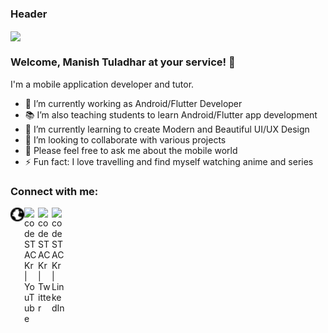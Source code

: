 ### Header
[<img align="center" width="600px" src="https://raw.githubusercontent.com/lighttt/lighttt/main/icon/banner.png" />][website]


### Welcome, Manish Tuladhar at your service! 👋

I'm a mobile application developer and tutor.

- 🔭 I’m currently working as Android/Flutter Developer
- 📚 I’m also teaching students to learn Android/Flutter app development
- 🌱 I’m currently learning to create Modern and Beautiful UI/UX Design
- 👯 I’m looking to collaborate with various projects
- 💬 Please feel free to ask me about the mobile world
- ⚡ Fun fact: I love travelling and find myself watching anime and series

### Connect with me:

[<img align="left" alt="codeSTACKr.com" width="22px" src="https://raw.githubusercontent.com/iconic/open-iconic/master/svg/globe.svg" />][website]
[<img align="left" alt="codeSTACKr | YouTube" width="22px" src="https://cdn.jsdelivr.net/npm/simple-icons@v3/icons/youtube.svg" />][youtube]
[<img align="left" alt="codeSTACKr | Twitter" width="22px" src="https://cdn.jsdelivr.net/npm/simple-icons@v3/icons/twitter.svg" />][twitter]
[<img align="left" alt="codeSTACKr | LinkedIn" width="22px" src="https://cdn.jsdelivr.net/npm/simple-icons@v3/icons/linkedin.svg" />][linkedin]

<br />

[website]: http://manishtuladhar.com.np/
[twitter]: https://twitter.com/tuladharmanish
[youtube]: https://www.youtube.com/channel/UCCbLqylFdbo8WjYU9W6iFJw
[linkedin]: https://www.linkedin.com/in/tuladharmanishlight/